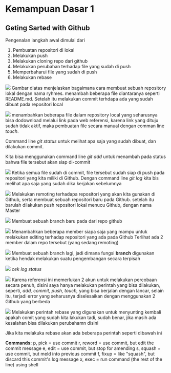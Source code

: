 # Kemampuan Dasar 1
## Geting Sarted with Github

Pengenalan langkah awal dimulai dari 
  1. Pembuatan repositori di lokal
  2. Melakukan push
  3. Melakukan cloning repo dari github
  4. Melakukan perubahan terhadap file yang sudah di push
  5. Memperbaharui file yang sudah di push
  6. Melakukan rebase

![](https://github.com/dummytarget/praxis-academy/blob/master/img/pr1-a.png)
Gambar diatas menjelaskan bagaimana cara membuat sebuah repository lokal dengan nama ryhmes. menambah beberapa file diantaranya seperti README.md. Setelah itu melakukan commit terhdapa ada yang sudah dibuat pada repositori local

![](https://github.com/dummytarget/praxis-academy/blob/master/img/pr1-b.png)
menambahkan beberapa file dalam repository local yang seharusnya bisa dodownload melalui link pada web referensi, karena link yang dituju sudah tidak aktif, maka pembuatan file secara manual dengan comman line _touch_.

Command line _git status_ untuk melihat apa saja yang sudah dibuat, dan dilakukan commit.

Kita bisa menggunakan command line _git add_ untuk menambah pada status bahwa file tersebut akan siap di-commit

![](https://github.com/dummytarget/praxis-academy/blob/master/img/pr1-c.png)
Ketika semua file sudah di commit, file tersebut sudah siap di push pada repositori yang kita miliki di Github. 
Dengan command line _git log_ kita bis melihat apa saja yang sudah dika kerjakan sebelumnya

![](https://github.com/dummytarget/praxis-academy/blob/master/img/pr1-d.png)
Melakukan remoting terhadapa repositori yang akan kita gunakan di Github, serta membuat sebuah repositori baru pada Github.
setelah itu barulah dilakukan push repositori lokal menucu Github, dengan nama Master

![](https://github.com/dummytarget/praxis-academy/blob/master/img/pr1-e.png)
Membuat sebuah branch baru pada dari repo github

![](https://github.com/dummytarget/praxis-academy/blob/master/img/pr1-f.png)
Menambahkan beberapa member siapa saja yang mampu untuk melakukan editing terhadap repositori yang ada pada Github
Terlihat ada 2 member dalam repo tersebut (yang sedang remoting) 

![](https://github.com/dummytarget/praxis-academy/blob/master/img/pr1-g.png)
Membuat sebuah branch lagi, jadi dimana fungsi __branch__ digunakan ketika hendak melakukan suatu pengembangan secara terpisah

![](https://github.com/dummytarget/praxis-academy/blob/master/img/pr1-h.png)
_cek log status_

![](https://github.com/dummytarget/praxis-academy/blob/master/img/pr1-i.png)
Karena referensi ini memerlukan 2 akun untuk melakukan percobaan secara penuh, disini saya hanya melakukan perintah yang bisa dilakukan, seperti, _add, commit, push, touch,_ yang bisa berjalan dengan lancar, selain itu, terjadi error yang seharusnya diselesaikan dengan menggunakan 2 Github yang berbeda

![](https://github.com/dummytarget/praxis-academy/blob/master/img/pr1-j.png)
Melakukan perintah rebase yang digunakan untuk menyunting kembali apakah comit yang sudah kita lakukan tadi, sudah benar, jika masih ada kesalahan bisa dilakukan perubahamn disini

Jika kita melakuka rebase akan ada beberapa perintah seperti dibawah ini

__Commands:__
p, pick = use commit 
r, reword = use commit, but edit the commit message 
e, edit = use commit, but stop for amending 
s, squash = use commit, but meld into previous commit 
f, fixup = like "squash", but discard this commit's log message 
x, exec = run command (the rest of the line) using shell 
